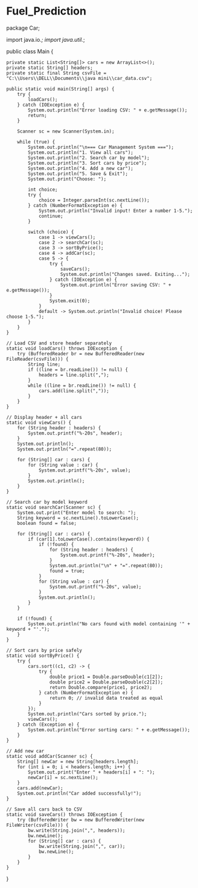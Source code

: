# Fuel_Prediction

package Car;

import java.io.*;
import java.util.*;

public class Main {

    private static List<String[]> cars = new ArrayList<>();
    private static String[] headers;
    private static final String csvFile = "C:\\Users\\DELL\\Documents\\java mini\\car_data.csv";

    public static void main(String[] args) {
        try {
            loadCars();
        } catch (IOException e) {
            System.out.println("Error loading CSV: " + e.getMessage());
            return;
        }

        Scanner sc = new Scanner(System.in);

        while (true) {
            System.out.println("\n=== Car Management System ===");
            System.out.println("1. View all cars");
            System.out.println("2. Search car by model");
            System.out.println("3. Sort cars by price");
            System.out.println("4. Add a new car");
            System.out.println("5. Save & Exit");
            System.out.print("Choose: ");

            int choice;
            try {
                choice = Integer.parseInt(sc.nextLine());
            } catch (NumberFormatException e) {
                System.out.println("Invalid input! Enter a number 1-5.");
                continue;
            }

            switch (choice) {
                case 1 -> viewCars();
                case 2 -> searchCar(sc);
                case 3 -> sortByPrice();
                case 4 -> addCar(sc);
                case 5 -> {
                    try {
                        saveCars();
                        System.out.println("Changes saved. Exiting...");
                    } catch (IOException e) {
                        System.out.println("Error saving CSV: " + e.getMessage());
                    }
                    System.exit(0);
                }
                default -> System.out.println("Invalid choice! Please choose 1-5.");
            }
        }
    }

    // Load CSV and store header separately
    static void loadCars() throws IOException {
        try (BufferedReader br = new BufferedReader(new FileReader(csvFile))) {
            String line;
            if ((line = br.readLine()) != null) {
                headers = line.split(",");
            }
            while ((line = br.readLine()) != null) {
                cars.add(line.split(","));
            }
        }
    }

    // Display header + all cars
    static void viewCars() {
        for (String header : headers) {
            System.out.printf("%-20s", header);
        }
        System.out.println();
        System.out.println("=".repeat(80));

        for (String[] car : cars) {
            for (String value : car) {
                System.out.printf("%-20s", value);
            }
            System.out.println();
        }
    }

    // Search car by model keyword
    static void searchCar(Scanner sc) {
        System.out.print("Enter model to search: ");
        String keyword = sc.nextLine().toLowerCase();
        boolean found = false;

        for (String[] car : cars) {
            if (car[1].toLowerCase().contains(keyword)) {
                if (!found) {
                    for (String header : headers) {
                        System.out.printf("%-20s", header);
                    }
                    System.out.println("\n" + "=".repeat(80));
                    found = true;
                }
                for (String value : car) {
                    System.out.printf("%-20s", value);
                }
                System.out.println();
            }
        }

        if (!found) {
            System.out.println("No cars found with model containing '" + keyword + "'.");
        }
    }

    // Sort cars by price safely
    static void sortByPrice() {
        try {
            cars.sort((c1, c2) -> {
                try {
                    double price1 = Double.parseDouble(c1[2]);
                    double price2 = Double.parseDouble(c2[2]);
                    return Double.compare(price1, price2);
                } catch (NumberFormatException e) {
                    return 0; // invalid data treated as equal
                }
            });
            System.out.println("Cars sorted by price.");
            viewCars();
        } catch (Exception e) {
            System.out.println("Error sorting cars: " + e.getMessage());
        }
    }

    // Add new car
    static void addCar(Scanner sc) {
        String[] newCar = new String[headers.length];
        for (int i = 0; i < headers.length; i++) {
            System.out.print("Enter " + headers[i] + ": ");
            newCar[i] = sc.nextLine();
        }
        cars.add(newCar);
        System.out.println("Car added successfully!");
    }

    // Save all cars back to CSV
    static void saveCars() throws IOException {
        try (BufferedWriter bw = new BufferedWriter(new FileWriter(csvFile))) {
            bw.write(String.join(",", headers));
            bw.newLine();
            for (String[] car : cars) {
                bw.write(String.join(",", car));
                bw.newLine();
            }
        }
    }
}
